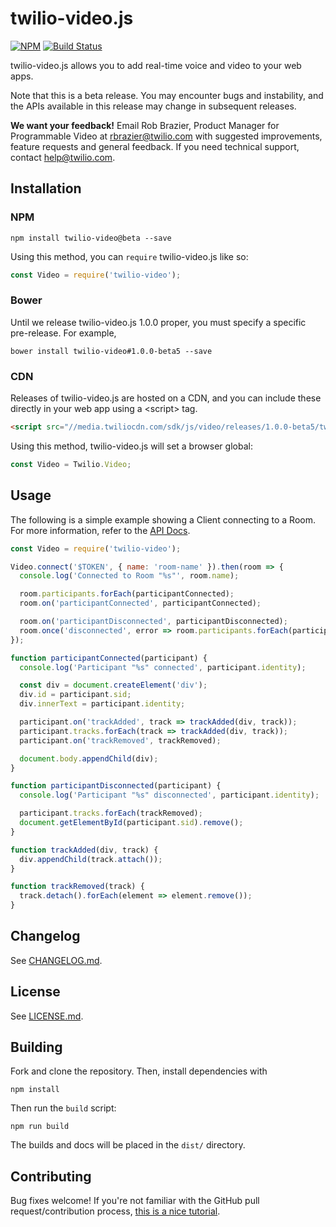 twilio-video.js
===============

[![NPM](https://img.shields.io/npm/v/twilio-video.svg)](https://www.npmjs.com/package/twilio-video) [![Build Status](https://travis-ci.org/twilio/twilio-video.js.svg?branch=master)](https://travis-ci.org/twilio/twilio-video.js)

twilio-video.js allows you to add real-time voice and video to your web apps.

Note that this is a beta release. You may encounter bugs and instability, and
the APIs available in this release may change in subsequent releases.

**We want your feedback!** Email Rob Brazier, Product Manager for Programmable
Video at [rbrazier@twilio.com](mailto:rbrazier@twilio.com) with suggested
improvements, feature requests and general feedback. If you need technical
support, contact [help@twilio.com](mailto:help@twilio.com).

Installation
------------

### NPM

```
npm install twilio-video@beta --save
```

Using this method, you can `require` twilio-video.js like so:

```js
const Video = require('twilio-video');
```

### Bower

Until we release twilio-video.js 1.0.0 proper, you must specify a specific
pre-release. For example,

```
bower install twilio-video#1.0.0-beta5 --save
```

### CDN

Releases of twilio-video.js are hosted on a CDN, and you can include these
directly in your web app using a &lt;script&gt; tag.

```html
<script src="//media.twiliocdn.com/sdk/js/video/releases/1.0.0-beta5/twilio-video.min.js"></script>
```

Using this method, twilio-video.js will set a browser global:

```js
const Video = Twilio.Video;
```

Usage
-----

The following is a simple example showing a Client connecting to a Room. For
more information, refer to the
[API Docs](//media.twiliocdn.com/sdk/js/video/v1/docs).

```js
const Video = require('twilio-video');

Video.connect('$TOKEN', { name: 'room-name' }).then(room => {
  console.log('Connected to Room "%s"', room.name);

  room.participants.forEach(participantConnected);
  room.on('participantConnected', participantConnected);

  room.on('participantDisconnected', participantDisconnected);
  room.once('disconnected', error => room.participants.forEach(participantDisconnected));
});

function participantConnected(participant) {
  console.log('Participant "%s" connected', participant.identity);

  const div = document.createElement('div');
  div.id = participant.sid;
  div.innerText = participant.identity;

  participant.on('trackAdded', track => trackAdded(div, track));
  participant.tracks.forEach(track => trackAdded(div, track));
  participant.on('trackRemoved', trackRemoved);

  document.body.appendChild(div);
}

function participantDisconnected(participant) {
  console.log('Participant "%s" disconnected', participant.identity);

  participant.tracks.forEach(trackRemoved);
  document.getElementById(participant.sid).remove();
}

function trackAdded(div, track) {
  div.appendChild(track.attach());
}

function trackRemoved(track) {
  track.detach().forEach(element => element.remove());
}
```

Changelog
---------

See [CHANGELOG.md](https://github.com/twilio/twilio-video.js/blob/master/CHANGELOG.md).

License
-------

See [LICENSE.md](https://github.com/twilio/twilio-video.js/blob/master/LICENSE.md).

Building
--------

Fork and clone the repository. Then, install dependencies with

```
npm install
```

Then run the `build` script:

```
npm run build
```

The builds and docs will be placed in the `dist/` directory.

Contributing
------------

Bug fixes welcome! If you're not familiar with the GitHub pull
request/contribution process,
[this is a nice tutorial](https://gun.io/blog/how-to-github-fork-branch-and-pull-request/).
